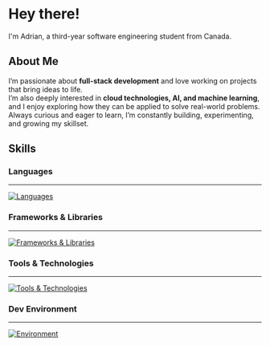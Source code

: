 # Hey there!
I'm Adrian, a third-year software engineering student from Canada.
## About Me
I’m passionate about **full-stack development** and love working on projects that bring ideas to life.  
I’m also deeply interested in **cloud technologies, AI, and machine learning**, and I enjoy exploring how they can be applied to solve real-world problems.  
Always curious and eager to learn, I’m constantly building, experimenting, and growing my skillset.
## Skills
### Languages
---
[![Languages](https://skillicons.dev/icons?i=c,cs,cpp,java,py,js,matlab,bash,html,css,latex)](https://skillicons.dev)
### Frameworks & Libraries
---
[![Frameworks & Libraries](https://skillicons.dev/icons?i=dotnet,fastapi,nextjs,react,flask,jest)](https://skillicons.dev)
### Tools & Technologies
---
[![Tools & Technologies](https://skillicons.dev/icons?i=azure,bitbucket,cmake,git,github,gitlab,ai,maven,npm,postman,powershell,raspberrypi,mysql)](https://skillicons.dev)
### Dev Environment
---
[![Environment](https://skillicons.dev/icons?i=linux,eclipse,ubuntu,windows,neovim,vim,visualstudio,vscode)](https://skillicons.dev)
